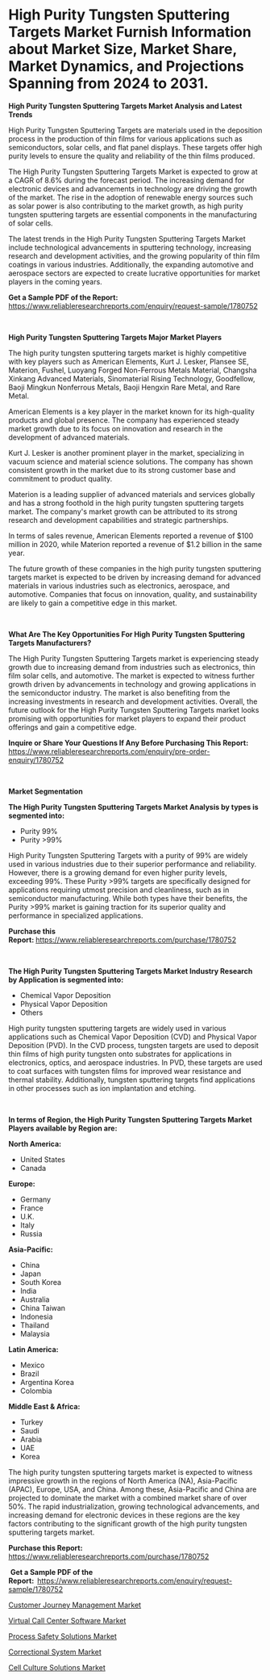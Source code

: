 <p><h1>High Purity Tungsten Sputtering Targets Market Furnish Information about Market Size, Market Share, Market Dynamics, and Projections Spanning from 2024 to 2031.</h1></p><p><strong>High Purity Tungsten Sputtering Targets Market Analysis and Latest Trends</strong></p>
<p><p>High Purity Tungsten Sputtering Targets are materials used in the deposition process in the production of thin films for various applications such as semiconductors, solar cells, and flat panel displays. These targets offer high purity levels to ensure the quality and reliability of the thin films produced.</p><p>The High Purity Tungsten Sputtering Targets Market is expected to grow at a CAGR of 8.6% during the forecast period. The increasing demand for electronic devices and advancements in technology are driving the growth of the market. The rise in the adoption of renewable energy sources such as solar power is also contributing to the market growth, as high purity tungsten sputtering targets are essential components in the manufacturing of solar cells.</p><p>The latest trends in the High Purity Tungsten Sputtering Targets Market include technological advancements in sputtering technology, increasing research and development activities, and the growing popularity of thin film coatings in various industries. Additionally, the expanding automotive and aerospace sectors are expected to create lucrative opportunities for market players in the coming years.</p></p>
<p><strong>Get a Sample PDF of the Report:&nbsp;</strong> <a href="https://www.reliableresearchreports.com/enquiry/request-sample/1780752">https://www.reliableresearchreports.com/enquiry/request-sample/1780752</a></p>
<p>&nbsp;</p>
<p><strong>High Purity Tungsten Sputtering Targets Major Market Players</strong></p>
<p><p>The high purity tungsten sputtering targets market is highly competitive with key players such as American Elements, Kurt J. Lesker, Plansee SE, Materion, Fushel, Luoyang Forged Non-Ferrous Metals Material, Changsha Xinkang Advanced Materials, Sinomaterial Rising Technology, Goodfellow, Baoji Mingkun Nonferrous Metals, Baoji Hengxin Rare Metal, and Rare Metal.</p><p>American Elements is a key player in the market known for its high-quality products and global presence. The company has experienced steady market growth due to its focus on innovation and research in the development of advanced materials.</p><p>Kurt J. Lesker is another prominent player in the market, specializing in vacuum science and material science solutions. The company has shown consistent growth in the market due to its strong customer base and commitment to product quality.</p><p>Materion is a leading supplier of advanced materials and services globally and has a strong foothold in the high purity tungsten sputtering targets market. The company's market growth can be attributed to its strong research and development capabilities and strategic partnerships.</p><p>In terms of sales revenue, American Elements reported a revenue of $100 million in 2020, while Materion reported a revenue of $1.2 billion in the same year.</p><p>The future growth of these companies in the high purity tungsten sputtering targets market is expected to be driven by increasing demand for advanced materials in various industries such as electronics, aerospace, and automotive. Companies that focus on innovation, quality, and sustainability are likely to gain a competitive edge in this market.</p></p>
<p>&nbsp;</p>
<p><strong>What Are The Key Opportunities For High Purity Tungsten Sputtering Targets Manufacturers?</strong></p>
<p><p>The High Purity Tungsten Sputtering Targets market is experiencing steady growth due to increasing demand from industries such as electronics, thin film solar cells, and automotive. The market is expected to witness further growth driven by advancements in technology and growing applications in the semiconductor industry. The market is also benefiting from the increasing investments in research and development activities. Overall, the future outlook for the High Purity Tungsten Sputtering Targets market looks promising with opportunities for market players to expand their product offerings and gain a competitive edge.</p></p>
<p><strong>Inquire or Share Your Questions If Any Before Purchasing This Report:</strong> <a href="https://www.reliableresearchreports.com/enquiry/pre-order-enquiry/1780752">https://www.reliableresearchreports.com/enquiry/pre-order-enquiry/1780752</a></p>
<p>&nbsp;</p>
<p><strong>Market Segmentation</strong></p>
<p><strong>The High Purity Tungsten Sputtering Targets Market Analysis by types is segmented into:</strong></p>
<p><ul><li>Purity 99%</li><li>Purity >99%</li></ul></p>
<p><p>High Purity Tungsten Sputtering Targets with a purity of 99% are widely used in various industries due to their superior performance and reliability. However, there is a growing demand for even higher purity levels, exceeding 99%. These Purity >99% targets are specifically designed for applications requiring utmost precision and cleanliness, such as in semiconductor manufacturing. While both types have their benefits, the Purity >99% market is gaining traction for its superior quality and performance in specialized applications.</p></p>
<p><strong>Purchase this Report:&nbsp;</strong><a href="https://www.reliableresearchreports.com/purchase/1780752">https://www.reliableresearchreports.com/purchase/1780752</a></p>
<p>&nbsp;</p>
<p><strong>The High Purity Tungsten Sputtering Targets Market Industry Research by Application is segmented into:</strong></p>
<p><ul><li>Chemical Vapor Deposition</li><li>Physical Vapor Deposition</li><li>Others</li></ul></p>
<p><p>High purity tungsten sputtering targets are widely used in various applications such as Chemical Vapor Deposition (CVD) and Physical Vapor Deposition (PVD). In the CVD process, tungsten targets are used to deposit thin films of high purity tungsten onto substrates for applications in electronics, optics, and aerospace industries. In PVD, these targets are used to coat surfaces with tungsten films for improved wear resistance and thermal stability. Additionally, tungsten sputtering targets find applications in other processes such as ion implantation and etching.</p></p>
<p>&nbsp;</p>
<p><strong>In terms of Region, the High Purity Tungsten Sputtering Targets Market Players available by Region are:</strong></p>
<p>
    <p> <strong> North America: </strong>
        <ul>
            <li>United States</li>
            <li>Canada</li>
        </ul>
        </p> 
    <p> <strong> Europe: </strong>
        <ul>
            <li>Germany</li>
            <li>France</li>
            <li>U.K.</li>
            <li>Italy</li>
            <li>Russia</li>
        </ul>
        </p> 
    <p> <strong> Asia-Pacific: </strong>
        <ul>
            <li>China</li>
            <li>Japan</li>
            <li>South Korea</li>
            <li>India</li>
            <li>Australia</li>
            <li>China Taiwan</li>
            <li>Indonesia</li>
            <li>Thailand</li>
            <li>Malaysia</li>
        </ul>
        </p> 
    <p> <strong> Latin America: </strong>
        <ul>
            <li>Mexico</li>
            <li>Brazil</li>
            <li>Argentina Korea</li>
            <li>Colombia</li>
        </ul>
        </p> 
    <p> <strong> Middle East & Africa: </strong>
        <ul>
            <li>Turkey</li>
            <li>Saudi</li>
            <li>Arabia</li>
            <li>UAE</li>
            <li>Korea</li>
        </ul>
    </p>
    </p>
<p><p>The high purity tungsten sputtering targets market is expected to witness impressive growth in the regions of North America (NA), Asia-Pacific (APAC), Europe, USA, and China. Among these, Asia-Pacific and China are projected to dominate the market with a combined market share of over 50%. The rapid industrialization, growing technological advancements, and increasing demand for electronic devices in these regions are the key factors contributing to the significant growth of the high purity tungsten sputtering targets market.</p></p>
<p><strong>Purchase this Report: </strong><a href="https://www.reliableresearchreports.com/purchase/1780752">https://www.reliableresearchreports.com/purchase/1780752</a></p>
<p>&nbsp;<strong>Get a Sample PDF of the Report:&nbsp;&nbsp;</strong><a href="https://www.reliableresearchreports.com/enquiry/request-sample/1780752">https://www.reliableresearchreports.com/enquiry/request-sample/1780752</a></p>
<p><strong></strong></p>
<p><p><a href="https://medium.com/@bethelokon998/customer-journey-management-market-competitive-analysis-market-trends-and-forecast-to-2031-a2472b200f0a">Customer Journey Management Market</a></p><p><a href="https://medium.com/@paulmcglynn6456/virtual-call-center-software-market-outlook-industry-overview-and-forecast-2024-to-2031-37c609bc6f2c">Virtual Call Center Software Market</a></p><p><a href="https://medium.com/@bethelokon998/process-safety-solutions-market-share-evolution-and-market-growth-trends-2024-2031-ef36cf18538c">Process Safety Solutions Market</a></p><p><a href="https://medium.com/@paulmcglynn6456/correctional-system-market-trends-forecast-and-competitive-analysis-to-2031-b14fc36fb14b">Correctional System Market</a></p><p><a href="https://medium.com/@joanacasper19/cell-culture-solutions-market-analysis-and-sze-forecasted-for-period-from-2024-to-2031-cb8cac5484b4">Cell Culture Solutions Market</a></p></p>